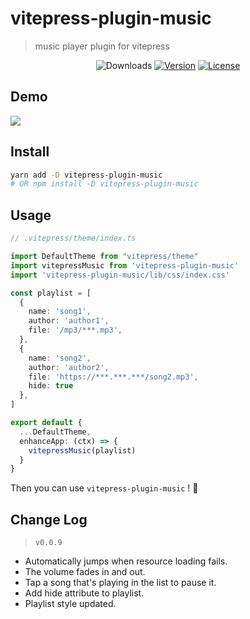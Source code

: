 # vitepress-plugin-music

> music player plugin for vitepress

<p align="center">
  <img src="https://img.shields.io/npm/dm/vitepress-plugin-music.svg" alt="Downloads"></a>
  <a href="https://www.npmjs.com/package/vitepress-plugin-music"><img src="https://img.shields.io/npm/v/vitepress-plugin-music.svg" alt="Version"></a>
  <a href="https://github.com/vuejs/vitepress-plugin-music/blob/master/LICENSE"><img src="https://img.shields.io/npm/l/vitepress-plugin-music.svg" alt="License"></a>
</p>

## Demo
<img src="./docs/static/record.gif" />

## Install
```sh
yarn add -D vitepress-plugin-music
# OR npm install -D vitepress-plugin-music
```

## Usage
```ts
// .vitepress/theme/index.ts

import DefaultTheme from "vitepress/theme"
import vitepressMusic from 'vitepress-plugin-music'
import 'vitepress-plugin-music/lib/css/index.css'

const playlist = [
  {
    name: 'song1',
    author: 'author1',
    file: '/mp3/***.mp3',
  },
  {
    name: 'song2',
    author: 'author2',
    file: 'https://***.***.***/song2.mp3',
    hide: true
  },
]

export default {
  ...DefaultTheme,
  enhanceApp: (ctx) => {
    vitepressMusic(playlist)
  }
}
```

Then you can use `vitepress-plugin-music` ! 🎉

## Change Log

> `v0.0.9`
- Automatically jumps when resource loading fails.
- The volume fades in and out.
- Tap a song that's playing in the list to pause it.
- Add hide attribute to playlist.
- Playlist style updated.

